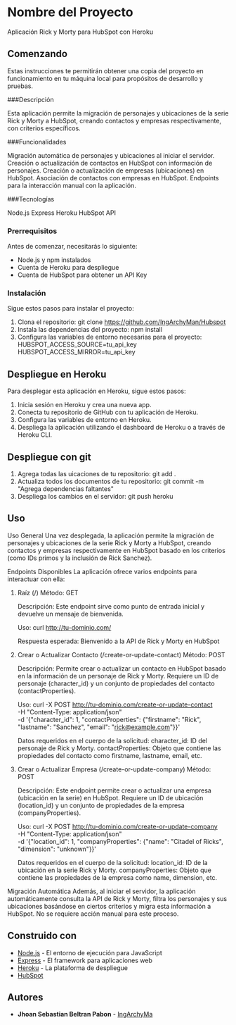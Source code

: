 # Nombre del Proyecto

Aplicación Rick y Morty para HubSpot con Heroku

## Comenzando

Estas instrucciones te permitirán obtener una copia del proyecto en funcionamiento en tu máquina local para propósitos de desarrollo y pruebas.

###Descripción

Esta aplicación permite la migración de personajes y ubicaciones de la serie Rick y Morty a HubSpot, creando contactos y empresas respectivamente, con criterios específicos.

###Funcionalidades

Migración automática de personajes y ubicaciones al iniciar el servidor.
Creación o actualización de contactos en HubSpot con información de personajes.
Creación o actualización de empresas (ubicaciones) en HubSpot.
Asociación de contactos con empresas en HubSpot.
Endpoints para la interacción manual con la aplicación.

###Tecnologías

Node.js
Express
Heroku
HubSpot API

### Prerrequisitos

Antes de comenzar, necesitarás lo siguiente:

- Node.js y npm instalados
- Cuenta de Heroku para despliegue
- Cuenta de HubSpot para obtener un API Key

### Instalación

Sigue estos pasos para instalar el proyecto:

1. Clona el repositorio:
	git clone https://github.com/IngArchyMan/Hubspot
2. Instala las dependencias del proyecto:
	npm install
3. Configura las variables de entorno necesarias para el proyecto:
	HUBSPOT_ACCESS_SOURCE=tu_api_key
	HUBSPOT_ACCESS_MIRROR=tu_api_key

## Despliegue en Heroku

Para desplegar esta aplicación en Heroku, sigue estos pasos:

1. Inicia sesión en Heroku y crea una nueva app.
2. Conecta tu repositorio de GitHub con tu aplicación de Heroku.
3. Configura las variables de entorno en Heroku.
4. Despliega la aplicación utilizando el dashboard de Heroku o a través de Heroku CLI.

## Despliegue con git

1. Agrega todas las uicaciones de tu repositorio:
	git add .
2. Actualiza todos los documentos de tu repositorio:
	git commit -m "Agrega dependencias faltantes"
1. Despliega los cambios en el servidor:
	git push heroku 
	
## Uso

Uso General
	Una vez desplegada, la aplicación permite la migración de personajes y ubicaciones de la serie Rick y Morty a HubSpot, creando contactos y empresas respectivamente en HubSpot basado en los criterios (como IDs primos y la inclusión de Rick Sanchez).

Endpoints Disponibles
	La aplicación ofrece varios endpoints para interactuar con ella:

1. Raíz (/)
	Método: GET

	Descripción: Este endpoint sirve como punto de entrada inicial y devuelve un mensaje de bienvenida.

	Uso:
	curl http://tu-dominio.com/
	
	Respuesta esperada:
	Bienvenido a la API de Rick y Morty en HubSpot
	
2. Crear o Actualizar Contacto (/create-or-update-contact)
	Método: POST

	Descripción: Permite crear o actualizar un contacto en HubSpot basado en la información de un personaje de Rick y Morty. Requiere un ID de personaje (character_id) y un conjunto de propiedades del contacto (contactProperties).

	Uso:
	curl -X POST http://tu-dominio.com/create-or-update-contact \
		 -H "Content-Type: application/json" \
		 -d '{"character_id": 1, "contactProperties": {"firstname": "Rick", "lastname": "Sanchez", "email": "rick@example.com"}}'
	
	Datos requeridos en el cuerpo de la solicitud:
	character_id: ID del personaje de Rick y Morty.
	contactProperties: Objeto que contiene las propiedades del contacto como firstname, lastname, email, etc.
	
3. Crear o Actualizar Empresa (/create-or-update-company)
Método: POST

	Descripción: Este endpoint permite crear o actualizar una empresa (ubicación en la serie) en HubSpot. Requiere un ID de ubicación (location_id) y un conjunto de propiedades de la empresa (companyProperties).

	Uso:
	curl -X POST http://tu-dominio.com/create-or-update-company \
		 -H "Content-Type: application/json" \
		 -d '{"location_id": 1, "companyProperties": {"name": "Citadel of Ricks", "dimension": "unknown"}}'

	Datos requeridos en el cuerpo de la solicitud:
	location_id: ID de la ubicación en la serie Rick y Morty.
	companyProperties: Objeto que contiene las propiedades de la empresa como name, dimension, etc.
	
Migración Automática
Además, al iniciar el servidor, la aplicación automáticamente consulta la API de Rick y Morty, filtra los personajes y sus ubicaciones basándose en ciertos criterios y migra esta información a HubSpot. No se requiere acción manual para este proceso.

## Construido con

- [Node.js](https://nodejs.org/) - El entorno de ejecución para JavaScript
- [Express](https://expressjs.com/) - El framework para aplicaciones web
- [Heroku](https://www.heroku.com/) - La plataforma de despliegue
- [HubSpot](https://app.hubspot.com/) 


## Autores

- **Jhoan Sebastian Beltran Pabon** - [IngArchyMa](https://github.com/IngArchyMan)
